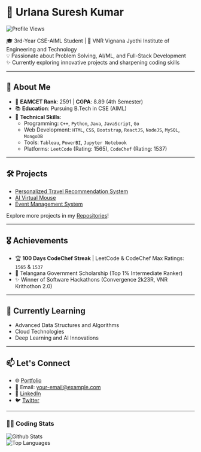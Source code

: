 # 🌟 Urlana Suresh Kumar  

![Profile Views](https://komarev.com/ghpvc/?username=your-github-username&color=blue)

🎓 3rd-Year CSE-AIML Student | 📍 VNR Vignana Jyothi Institute of Engineering and Technology  
💡 Passionate about Problem Solving, AI/ML, and Full-Stack Development  
✨ Currently exploring innovative projects and sharpening coding skills  

---

## 🚀 About Me  

- 🎯 **EAMCET Rank**: 2591 | **CGPA**: 8.89 (4th Semester)  
- 📚 **Education**: Pursuing B.Tech in CSE (AIML)  
- 💼 **Technical Skills**:  
  - Programming: `C++`, `Python`, `Java`, `JavaScript`, `Go`  
  - Web Development: `HTML`, `CSS`, `Bootstrap`, `ReactJS`, `NodeJS`, `MySQL`, `MongoDB`  
  - Tools: `Tableau`, `PowerBI`, `Jupyter Notebook`  
  - Platforms: `LeetCode` (Rating: 1565), `CodeChef` (Rating: 1537)  

---

## 🛠️ Projects  

- [Personalized Travel Recommendation System](https://github.com/your-github-username/Travel-Recommendation-System)  
- [AI Virtual Mouse](https://github.com/your-github-username/AI-Virtual-Mouse)  
- [Event Management System](https://github.com/your-github-username/Event-Management-System)  

Explore more projects in my [Repositories](https://github.com/your-github-username?tab=repositories)!  

---

## 🎖️ Achievements  

- 🏆 **100 Days CodeChef Streak** | LeetCode & CodeChef Max Ratings: `1565` & `1537`  
- 🥇 Telangana Government Scholarship (Top 1% Intermediate Ranker)  
- ✨ Winner of Software Hackathons (Convergence 2k23R, VNR Krithothon 2.0)  

---

## 🌱 Currently Learning  

- Advanced Data Structures and Algorithms  
- Cloud Technologies  
- Deep Learning and AI Innovations  

---

## 📫 Let's Connect  

- 🌐 [Portfolio](https://your-portfolio-link)  
- 📧 Email: your-email@example.com  
- 💼 [LinkedIn](https://linkedin.com/in/your-profile)  
- 🐦 [Twitter](https://twitter.com/your-handle)  

---

### 👩‍💻 Coding Stats  

![Github Stats](https://github-readme-stats.vercel.app/api?username=your-github-username&show_icons=true&theme=radical)  
![Top Languages](https://github-readme-stats.vercel.app/api/top-langs/?username=your-github-username&layout=compact&theme=radical)  
